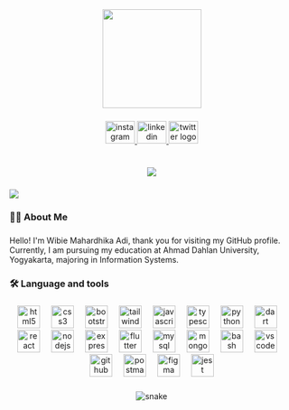 <div align="center">
  <img height="175" src="https://i.imgur.com/MvMxQ1a.gif"  />
</div>

###

<div align="center">
  <a href="https://www.instagram.com/wibiemahardhika1" target="_blank">
    <img src="https://raw.githubusercontent.com/maurodesouza/profile-readme-generator/master/src/assets/icons/social/instagram/default.svg" width="52" height="40" alt="instagram logo"  />
  </a>
  <a href="https://id.linkedin.com/in/wibie-mahardhika-adi-13816221b">
    <img src="https://raw.githubusercontent.com/maurodesouza/profile-readme-generator/master/src/assets/icons/social/linkedin/default.svg" width="52" height="40" alt="linkedin logo"  />
  </a>
  <img src="https://raw.githubusercontent.com/maurodesouza/profile-readme-generator/master/src/assets/icons/social/twitter/default.svg" width="52" height="40" alt="twitter logo"  />
</div>

###

<h1 align="center">
    <img src="https://readme-typing-svg.herokuapp.com?font=Salsa&size=40&duration=3000&pause=500&color=2A98D4&center=true&vCenter=true&random=false&width=600&height=75&lines=Hi+There!%F0%9F%91%8B;I'm+Wibie+Mahardhika+Adi" />
</h1>



###

<div align="left">
  <img src="https://visitor-badge.laobi.icu/badge?page_id=wibiemahardhika22.wibiemahardhika22&"  />
</div>

###

<h3 align="left">👩‍💻  About Me</h3>

###

<p align="left">Hello! I'm Wibie Mahardhika Adi, thank you for visiting my GitHub profile. Currently, I am pursuing my education at Ahmad Dahlan University, Yogyakarta, majoring in Information Systems.</p>

###

<h3 align="left">🛠 Language and tools</h3>

###

<div align="center">
  <img src="https://skillicons.dev/icons?i=html" height="40" alt="html5 logo"  />
  <img width="12" />
  <img src="https://skillicons.dev/icons?i=css" height="40" alt="css3 logo"  />
  <img width="12" />
  <img src="https://skillicons.dev/icons?i=bootstrap" height="40" alt="bootstrap logo"  />
  <img width="12" />
  <img src="https://skillicons.dev/icons?i=tailwind" height="40" alt="tailwindcss logo"  />
  <img width="12" />
  <img src="https://skillicons.dev/icons?i=js" height="40" alt="javascript logo"  />
  <img width="12" />
  <img src="https://skillicons.dev/icons?i=ts" height="40" alt="typescript logo"  />
  <img width="12" />
  <img src="https://skillicons.dev/icons?i=py" height="40" alt="python logo"  />
  <img width="12" />
  <img src="https://skillicons.dev/icons?i=dart" height="40" alt="dart logo"  />
  <img width="12" />
  <img src="https://skillicons.dev/icons?i=react" height="40" alt="react logo"  />
  <img width="12" />
  <img src="https://skillicons.dev/icons?i=nodejs" height="40" alt="nodejs logo"  />
  <img width="12" />
  <img src="https://skillicons.dev/icons?i=express" height="40" alt="express logo"  />
  <img width="12" />
  <img src="https://skillicons.dev/icons?i=flutter" height="40" alt="flutter logo"  />
  <img width="12" />
  <img src="https://skillicons.dev/icons?i=mysql" height="40" alt="mysql logo"  />
  <img width="12" />
  <img src="https://skillicons.dev/icons?i=mongodb" height="40" alt="mongodb logo"  />
  <img width="12" />
  <img src="https://skillicons.dev/icons?i=bash" height="40" alt="bash logo"  />
  <img width="12" />
  <img src="https://skillicons.dev/icons?i=vscode" height="40" alt="vscode logo"  />
  <img width="12" />
  <img src="https://skillicons.dev/icons?i=github" height="40" alt="github logo"  />
  <img width="12" />
  <img src="https://skillicons.dev/icons?i=postman" height="40" alt="postman logo"  />
  <img width="12" />
  <img src="https://skillicons.dev/icons?i=figma" height="40" alt="figma logo"  />
  <img width="12" />
  <img src="https://skillicons.dev/icons?i=jest" height="40" alt="jest logo"  />
</div>

###

<div align="center">
  <picture>
    <source media="(prefers-color-scheme: dark)" srcset="https://github.com/user-attachments/assets/c61d002b-70b4-4523-8d54-9be1f0849650" />
    <source media="(prefers-color-scheme: light)" srcset="https://github.com/user-attachments/assets/4535f595-75e1-440a-b41c-692bd9157fc8" />
    <img src="https://github.com/Wibiemahardhika22/Wibiemahardhika22/assets/89759299/0458d549-c22d-4940-9982-a7225bc35c71" alt="snake" />
  </picture>
</div>

###

